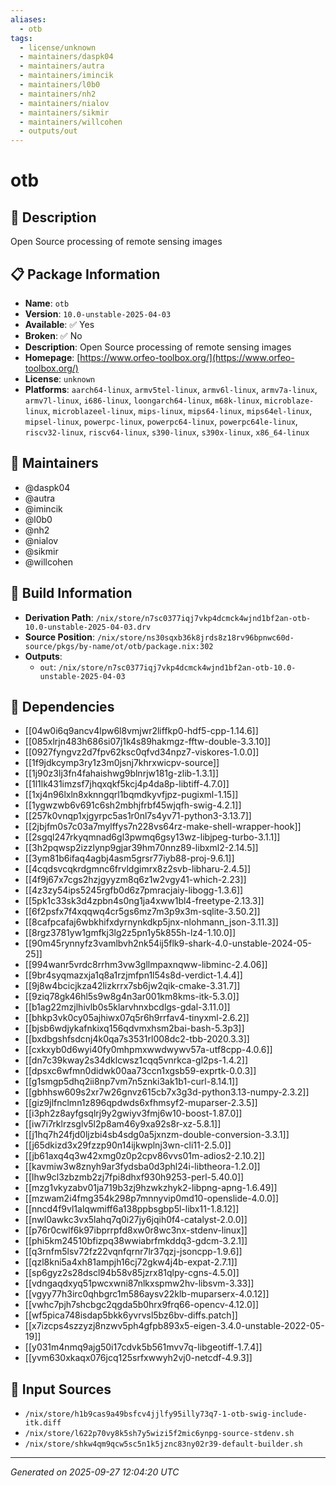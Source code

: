 ```yaml
---
aliases:
  - otb
tags:
  - license/unknown
  - maintainers/daspk04
  - maintainers/autra
  - maintainers/imincik
  - maintainers/l0b0
  - maintainers/nh2
  - maintainers/nialov
  - maintainers/sikmir
  - maintainers/willcohen
  - outputs/out
---
```


# otb

## 📝 Description

Open Source processing of remote sensing images

## 📋 Package Information

- **Name**: `otb`
- **Version**: `10.0-unstable-2025-04-03`
- **Available**: ✅ Yes
- **Broken**: ✅ No
- **Description**: Open Source processing of remote sensing images
- **Homepage**: [https://www.orfeo-toolbox.org/](https://www.orfeo-toolbox.org/)
- **License**: `unknown`
- **Platforms**: `aarch64-linux`, `armv5tel-linux`, `armv6l-linux`, `armv7a-linux`, `armv7l-linux`, `i686-linux`, `loongarch64-linux`, `m68k-linux`, `microblaze-linux`, `microblazeel-linux`, `mips-linux`, `mips64-linux`, `mips64el-linux`, `mipsel-linux`, `powerpc-linux`, `powerpc64-linux`, `powerpc64le-linux`, `riscv32-linux`, `riscv64-linux`, `s390-linux`, `s390x-linux`, `x86_64-linux`
## 👥 Maintainers

- @daspk04
- @autra
- @imincik
- @l0b0
- @nh2
- @nialov
- @sikmir
- @willcohen


## 🔧 Build Information

- **Derivation Path**: `/nix/store/n7sc0377iqj7vkp4dcmck4wjnd1bf2an-otb-10.0-unstable-2025-04-03.drv`
- **Source Position**: `/nix/store/ns30sqxb36k8jrds8z18rv96bpnwc60d-source/pkgs/by-name/ot/otb/package.nix:302`
- **Outputs**:
  - `out`:  `/nix/store/n7sc0377iqj7vkp4dcmck4wjnd1bf2an-otb-10.0-unstable-2025-04-03`

## 🔗 Dependencies

- [[04w0i6q9ancv4lpw6l8vmjwr2liffkp0-hdf5-cpp-1.14.6]]
- [[085xlrjn483h686si07j1k4s89hakmgz-fftw-double-3.3.10]]
- [[0927fyngvz2d7fpv62ksc0qfvd34npz7-viskores-1.0.0]]
- [[1f9jdkcymp3ry1z3m0jsnj7khrxwicpv-source]]
- [[1j90z3lj3fn4fahaishwg9blnrjw181g-zlib-1.3.1]]
- [[1l1lk431imzsf7jhqxqkf5kcj4p4da8p-libtiff-4.7.0]]
- [[1xj4n96lxln8xknngqrl1bqmdkyvfjpz-pugixml-1.15]]
- [[1ygwzwb6v691c6sh2mbhjfrbf45wjqfh-swig-4.2.1]]
- [[257k0vnqp1xjgyrpc5as1r0nl7s4yv71-python3-3.13.7]]
- [[2jbjfm0s7c03a7mylffys7n228vs64rz-make-shell-wrapper-hook]]
- [[2sgql247rkyqmnad6gl3pwmq6gsy13wz-libjpeg-turbo-3.1.1]]
- [[3h2pqwsp2izzlynp9gjar39hm70nnz89-libxml2-2.14.5]]
- [[3ym81b6ifaq4agbj4asm5grsr77iyb88-proj-9.6.1]]
- [[4cqdsvcqkrdgmnc6frvldgimrx8z2svb-libharu-2.4.5]]
- [[4f9j67x7cgs2hzjgyyzm8q6z1w2vgy41-which-2.23]]
- [[4z3zy54ips5245rgfb0d6z7pmracjaiy-libogg-1.3.6]]
- [[5pk1c33sk3d4zpbn4s0ng1ja4xww1bl4-freetype-2.13.3]]
- [[6f2psfx7f4xqqwq4cr5gs6mz7m3p9x3m-sqlite-3.50.2]]
- [[8cafpcafaj6wbkhifxdyrnynkdkp5jnx-nlohmann_json-3.11.3]]
- [[8rgz3781yw1gmfkj3lg2z5pn1y5k855h-lz4-1.10.0]]
- [[90m45rynnyfz3vamlbvh2nk54ij5flk9-shark-4.0-unstable-2024-05-25]]
- [[994wanr5vrdc8rrhm3vw3gllmpaxnqww-libminc-2.4.06]]
- [[9br4syqmazxja1q8a1rzjmfpn1l54s8d-verdict-1.4.4]]
- [[9j8w4bcicjkza42lizkrrx7sb6jw2qik-cmake-3.31.7]]
- [[9ziq78gk46hl5s9w8g4n3ar001km8kms-itk-5.3.0]]
- [[b1ag22mzjlhivlb0s5klarvhnxbcdlgs-gdal-3.11.0]]
- [[bhkp3vk0cy05ajhiwx07q5r6h9rrfav4-tinyxml-2.6.2]]
- [[bjsb6wdjykafnkixq156qdvmxhsm2bai-bash-5.3p3]]
- [[bxdbgshfsdcnj4k0qa7s3531rl008dc2-tbb-2020.3.3]]
- [[cxkxyb0d6wyi40fy0mhpmxwwdwywv57a-utf8cpp-4.0.6]]
- [[dn7c39kway2s34dklcwsz1cqq5vnrkca-gl2ps-1.4.2]]
- [[dpsxc6wfmn0didwk00aa73ccn1xgsb59-exprtk-0.0.3]]
- [[g1smgp5dhq2ii8np7vm7n5znki3ak1b1-curl-8.14.1]]
- [[gbhhsw609s2xr7w26gnvz615cb7x3g3d-python3.13-numpy-2.3.2]]
- [[giz9jlfnclmn1z896qpdwds6xfhmsyf2-muparser-2.3.5]]
- [[i3ph2z8ayfgsqlrj9y2gwiyv3fmj6w10-boost-1.87.0]]
- [[iw7i7rklrzsglv5l2p8am46y9xa92s8r-xz-5.8.1]]
- [[j1hq7h24fjd0ljzbi4sb4sdg0a5jxnzm-double-conversion-3.3.1]]
- [[j65dkizd3x29fzzp90n14ijkwplnj3wn-cli11-2.5.0]]
- [[jb61axq4q3w42xmg0z0p2cpv86vvs01m-adios2-2.10.2]]
- [[kavmiw3w8znyh9ar3fydsba0d3phl24i-libtheora-1.2.0]]
- [[lhw9cl3zbzmb2zj7fpi8dhxf930h9253-perl-5.40.0]]
- [[mzg1vkyzabv01ja719b3zj9hzwkzhyk2-libpng-apng-1.6.49]]
- [[mzwam2i4fmg354k298p7mnnyvip0md10-openslide-4.0.0]]
- [[nncd4f9vl1alqwmiff6a138ppbsgbp5l-libx11-1.8.12]]
- [[nwl0awkc3vx5lahq7q0i27jy6jqih0f4-catalyst-2.0.0]]
- [[p76r0cwlf6k97ibprrpfd8xw0r8wc3nx-stdenv-linux]]
- [[phi5km24510bfizpq38wwiabrfmkddq3-gdcm-3.2.1]]
- [[q3rnfm5lsv72fz22vqnfqrnr7lr37qzj-jsoncpp-1.9.6]]
- [[qzl8kni5a4xh81ampjh16cj72gkw4j4b-expat-2.7.1]]
- [[sp6gyz2s28dscl94b58v85jzrx81qlpy-cgns-4.5.0]]
- [[vdngaqdxyq51pwcxwni87nlkxspmw2hv-libsvm-3.33]]
- [[vgyy77h3irc0qhbgrc1m586aysv22klb-muparserx-4.0.12]]
- [[vwhc7pjh7shcbgc2qgda5b0hrx9frq66-opencv-4.12.0]]
- [[wf5pica748isdap5bkk6yvrvsl5bz6bv-diffs.patch]]
- [[x7izcps4szzyzj8nzwv5ph4gfpb893x5-eigen-3.4.0-unstable-2022-05-19]]
- [[y031m4nmq9ajg50i17cdvk5b561mvv7q-libgeotiff-1.7.4]]
- [[yvm630xkaqx076jcq125srfxwwyh2vj0-netcdf-4.9.3]]

## 📁 Input Sources

- `/nix/store/h1b9cas9a49bsfcv4jjlfy95illy73q7-1-otb-swig-include-itk.diff`
- `/nix/store/l622p70vy8k5sh7y5wizi5f2mic6ynpg-source-stdenv.sh`
- `/nix/store/shkw4qm9qcw5sc5n1k5jznc83ny02r39-default-builder.sh`

---
*Generated on 2025-09-27 12:04:20 UTC*
